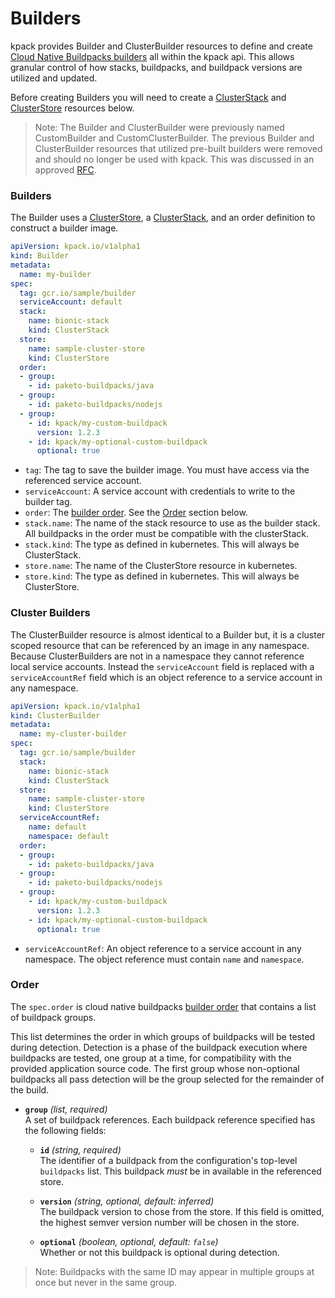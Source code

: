 # Builders

kpack provides Builder and ClusterBuilder resources to define and create [Cloud Native Buildpacks builders](https://buildpacks.io/docs/using-pack/working-with-builders/) all within the kpack api. 
This allows granular control of how stacks, buildpacks, and buildpack versions are utilized and updated.  

Before creating Builders you will need to create a [ClusterStack](stack.md) and [ClusterStore](store.md) resources below.

> Note: The Builder and ClusterBuilder were previously named CustomBuilder and CustomClusterBuilder. The previous Builder and ClusterBuilder resources that utilized pre-built builders were removed and should no longer be used with kpack. This was discussed in an approved [RFC](https://github.com/pivotal/kpack/pull/439).   

### <a id='builders'></a>Builders

The Builder uses a [ClusterStore](store.md), a [ClusterStack](stack.md), and an order definition to construct a builder image.

```yaml
apiVersion: kpack.io/v1alpha1
kind: Builder
metadata:
  name: my-builder
spec:
  tag: gcr.io/sample/builder
  serviceAccount: default
  stack: 
    name: bionic-stack
    kind: ClusterStack
  store: 
    name: sample-cluster-store
    kind: ClusterStore
  order:
  - group:
    - id: paketo-buildpacks/java
  - group:
    - id: paketo-buildpacks/nodejs
  - group:
    - id: kpack/my-custom-buildpack
      version: 1.2.3
    - id: kpack/my-optional-custom-buildpack
      optional: true
```

* `tag`: The tag to save the builder image. You must have access via the referenced service account.   
* `serviceAccount`: A service account with credentials to write to the builder tag. 
* `order`: The [builder order](https://buildpacks.io/docs/reference/builder-config/). See the [Order](#order) section below.
* `stack.name`: The name of the stack resource to use as the builder stack. All buildpacks in the order must be compatible with the clusterStack.
* `stack.kind`: The type as defined in kubernetes. This will always be ClusterStack. 
* `store.name`: The name of the ClusterStore resource in kubernetes.
* `store.kind`: The type as defined in kubernetes. This will always be ClusterStore.

### <a id='cluster-builders'></a>Cluster Builders

The ClusterBuilder resource is almost identical to a Builder but, it is a cluster scoped resource that can be referenced by an image in any namespace. Because ClusterBuilders are not in a namespace they cannot reference local service accounts. Instead the `serviceAccount` field is replaced with a `serviceAccountRef` field which is an object reference to a service account in any namespace.

```yaml
apiVersion: kpack.io/v1alpha1
kind: ClusterBuilder
metadata:
  name: my-cluster-builder
spec:
  tag: gcr.io/sample/builder
  stack: 
    name: bionic-stack
    kind: ClusterStack
  store:
    name: sample-cluster-store
    kind: ClusterStore
  serviceAccountRef:
    name: default
    namespace: default
  order:
  - group:
    - id: paketo-buildpacks/java
  - group:
    - id: paketo-buildpacks/nodejs
  - group:
    - id: kpack/my-custom-buildpack
      version: 1.2.3
    - id: kpack/my-optional-custom-buildpack
      optional: true
```

* `serviceAccountRef`: An object reference to a service account in any namespace. The object reference must contain `name` and `namespace`.

### <a id='order'></a>Order

The `spec.order` is cloud native buildpacks [builder order](https://buildpacks.io/docs/reference/builder-config/) that contains a list of buildpack groups. 

This list determines the order in which groups of buildpacks will be tested during detection. Detection is a phase of the buildpack execution where buildpacks are tested, one group at a time, for compatibility with the provided application source code. The first group whose non-optional buildpacks all pass detection will be the group selected for the remainder of the build.

- **`group`** _(list, required)_\
  A set of buildpack references. Each buildpack reference specified has the following fields:

    - **`id`** _(string, required)_\
      The identifier of a buildpack from the configuration's top-level `buildpacks` list. This buildpack *must* be in available in the referenced store.  

    - **`version`** _(string, optional, default: inferred)_\
      The buildpack version to chose from the store. If this field is omitted, the highest semver version number will be chosen in the store.

    - **`optional`** _(boolean, optional, default: `false`)_\
      Whether or not this buildpack is optional during detection.
 
> Note: Buildpacks with the same ID may appear in multiple groups at once but never in the same group.

